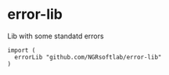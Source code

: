 # error-lib
Lib with some standatd errors

```
import (
  errorLib "github.com/NGRsoftlab/error-lib"
)
```
